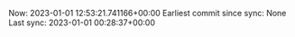 Now: 2023-01-01 12:53:21.741166+00:00 Earliest commit since sync: None Last sync: 2023-01-01 00:28:37+00:00
